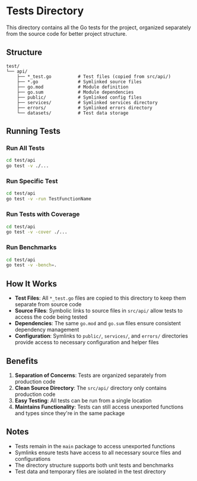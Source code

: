 # Tests Directory

This directory contains all the Go tests for the project, organized separately from the source code for better project structure.

## Structure

```
test/
└── api/
    ├── *_test.go          # Test files (copied from src/api/)
    ├── *.go               # Symlinked source files
    ├── go.mod             # Module definition
    ├── go.sum             # Module dependencies
    ├── public/            # Symlinked config files
    ├── services/          # Symlinked services directory
    ├── errors/            # Symlinked errors directory
    └── datasets/          # Test data storage
```

## Running Tests

### Run All Tests
```bash
cd test/api
go test -v ./...
```

### Run Specific Test
```bash
cd test/api
go test -v -run TestFunctionName
```

### Run Tests with Coverage
```bash
cd test/api
go test -v -cover ./...
```

### Run Benchmarks
```bash
cd test/api
go test -v -bench=.
```

## How It Works

- **Test Files**: All `*_test.go` files are copied to this directory to keep them separate from source code
- **Source Files**: Symbolic links to source files in `src/api/` allow tests to access the code being tested
- **Dependencies**: The same `go.mod` and `go.sum` files ensure consistent dependency management
- **Configuration**: Symlinks to `public/`, `services/`, and `errors/` directories provide access to necessary configuration and helper files

## Benefits

1. **Separation of Concerns**: Tests are organized separately from production code
2. **Clean Source Directory**: The `src/api/` directory only contains production code
3. **Easy Testing**: All tests can be run from a single location
4. **Maintains Functionality**: Tests can still access unexported functions and types since they're in the same package

## Notes

- Tests remain in the `main` package to access unexported functions
- Symlinks ensure tests have access to all necessary source files and configurations
- The directory structure supports both unit tests and benchmarks
- Test data and temporary files are isolated in the test directory 